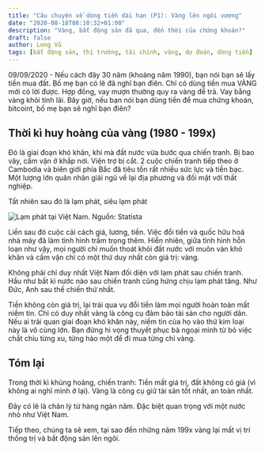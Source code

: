 ```yaml
---
title: "Câu chuyện về dòng tiền dài hạn (P1): Vàng lên ngôi vương"
date: "2020-08-18T08:10:32+01:00"
description: "Vàng, bất động sản đã qua, đến thời của chứng khoán?"
draft: false
author: Long Vũ
tags: [bất động sản, thị trường, tài chính, vàng, dự đoán, dòng tiền]
---
```


09/09/2020 - Nếu cách đây 30 năm (khoảng năm 1990), bạn nói bạn sẽ lấy tiền mua đất. Bố mẹ bạn có lẽ đã nghĩ bạn điên. Chỉ có dùng tiền mua VÀNG mới có lời được. Hợp đồng, vay mượn thường quy ra vàng để trả. Vay bằng vàng khỏi tính lãi.
Bây giờ, nếu bạn nói bạn dùng tiền để mua chứng khoán, bitcoint, bố mẹ bạn sẽ nghĩ bạn điên?

## Thời kì huy hoàng của vàng (1980 - 199x)

Đó là giai đoạn khó khăn, khi mà đất nước vừa bước qua chiến tranh. Bị bao vây, cấm vận ở khắp nơi. Viện trợ bị cắt. 2 cuộc chiến tranh tiếp theo ở Cambodia và biên giới phía Bắc đã tiêu tốn rất nhiều sức lực và tiền bạc. Một lượng lớn quân nhân giải ngũ về lại địa phương và đối mặt với thất nghiệp.

Tất nhiên sau đó là lạm phát, siêu lạm phát

![Lạm phát tại Việt Nam. Nguồn: Statista](/post/img/inflation-vietnam.png)

Liền sau đó cuộc cải cách giá, lương, tiền. Việc đổi tiền và quốc hữu hoá nhà máy đã làm tình hình trầm trọng thêm. Hiển nhiên, giữa tình hình hỗn loạn như vậy, mọi người chỉ muốn thoát khỏi đất nước với muôn vàn khó khăn và cấm vận chỉ có một thứ duy nhất còn giá trị: vàng.

Không phải chỉ duy nhất Việt Nam đối diện với lạm phát sau chiến tranh. Hầu như bất kì nước nào sau chiến tranh cũng hứng chịu lạm phát tăng. Như Đức, Anh sau thế chiến thứ nhất.

Tiền không còn giá trị, lại trải qua vụ đổi tiền làm mọi người hoàn toàn mất niềm tin. Chỉ có duy nhất vàng là công cụ đảm bảo tài sản cho người dân. Nếu ai trải quan giai đoạn khó khăn này, niềm tin của họ vào thứ kim loại này là vô cùng lớn. Bạn đừng hi vọng thuyết phục bà ngoại mình từ bỏ việc chắt chiu từng xu, từng hào một để đi mua từng chỉ vàng.

## Tóm lại 
Trong thời kì khủng hoảng, chiến tranh: Tiền mất giá trị, đất không có giá (vì không ai nghĩ mình ở lại). Vàng là công cụ giữ tài sản tốt nhất, an toàn nhất.

Đây có lẽ là chân lý từ hàng ngàn năm. Đặc biệt quan trọng với một nước nhỏ như Việt Nam.

Tiếp theo, chúng ta sẽ xem, tại sao đến những năm 199x vàng lại mất vị trí thống trị và bất động sản lên ngôi.